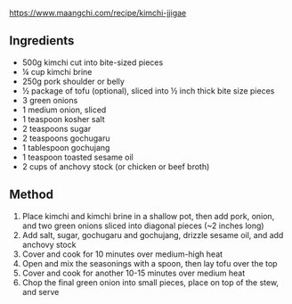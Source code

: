 https://www.maangchi.com/recipe/kimchi-jjigae

## Ingredients

- 500g kimchi cut into bite-sized pieces
- ¼ cup kimchi brine
- 250g pork shoulder or belly
- ½ package of tofu (optional), sliced into ½ inch thick bite size pieces
- 3 green onions
- 1 medium onion, sliced 
- 1 teaspoon kosher salt
- 2 teaspoons sugar
- 2 teaspoons gochugaru
- 1 tablespoon gochujang
- 1 teaspoon toasted sesame oil
- 2 cups of anchovy stock (or chicken or beef broth)

## Method

1) Place kimchi and kimchi brine in a shallow pot, then add pork, onion, and two green onions sliced into diagonal pieces (~2 inches long)
2) Add salt, sugar, gochugaru and gochujang, drizzle sesame oil, and add anchovy stock
3) Cover and cook for 10 minutes over medium-high heat
4) Open and mix the seasonings with a spoon, then lay tofu over the top
5) Cover and cook for another 10-15 minutes over medium heat
6) Chop the final green onion into small pieces, place on top of the stew, and serve